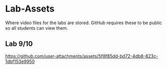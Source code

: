 # Lab-Assets
Where video files for the labs are stored. GitHub requires these to be public so all students can view them.

## Lab 9/10
https://github.com/user-attachments/assets/5f8f85dd-bd72-4db8-823c-1dbf153e9950
